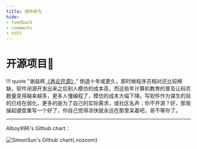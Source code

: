 ```yaml
---
title: 胡作非为
hide:
- feedback
- comments
- edit
---
```


# 开源项目🚧

!!! quote "谢益辉[《再论开源》](https://yihui.org/cn/2013/11/open-source-again/)"
	倒退十年或更久，那时候程序员相对还比较稀缺，软件闭源开发出来之后别人模仿的成本高，而这些年计算机教育的普及让码农数量变得越来越多，更多人懂编程了，模仿的成本大幅下降。写软件作为谋生的目的已经在弱化，更多的是为了自己的实际需求，或社区名声：你不开源？好，那我操起键盘重写一个好了，你自己觉得凉快就永远在那里呆着吧，哥不等你了。

<hr>
AIboy996's Github chart：

![SimonSun's Github chart](http://ghchart.rshah.org/Tendo33){.nozoom}